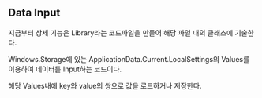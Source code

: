 ## Data Input

지금부터 상세 기능은 Library라는 코드파일을 만들어 해당 파일 내의 클래스에 기술한다.

Windows.Storage에 있는 ApplicationData.Current.LocalSettings의 Values를 이용하여 데이터를 Input하는 코드이다.

해당 Values내에 key와 value의 쌍으로 값을 로드하거나 저장한다.

